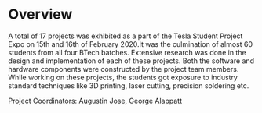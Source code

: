 # Overview
A total of 17 projects was exhibited as a part of the Tesla Student Project Expo on 15th and 16th of February 2020.It was the culmination of almost 60 students from all four BTech batches. Extensive research was done in the design and implementation of each of these projects. Both the software and hardware components were constructed by the project team members. While working on these projects, the students got exposure to industry standard techniques like 3D printing, laser cutting, precision soldering etc.

Project Coordinators: Augustin Jose, George Alappatt
